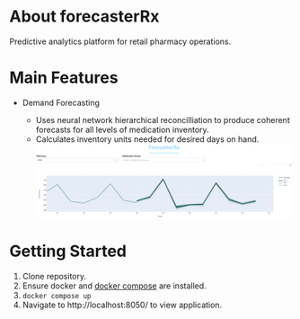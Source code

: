About forecasterRx
=================
Predictive analytics platform for retail pharmacy operations.

Main Features
=================

* Demand Forecasting

    - Uses neural network hierarchical reconcilliation to produce coherent forecasts for all levels of medication inventory.
    - Calculates inventory units needed for desired days on hand.
![img](demand_forecasting/data/sample.png)


Getting Started
=================

1. Clone repository.
1. Ensure docker and [docker compose](https://docs.docker.com/compose/install/) are installed.
1. `docker compose up`
1. Navigate to http://localhost:8050/ to view application.
